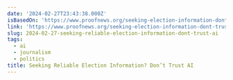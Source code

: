```yaml
---
date: '2024-02-27T23:43:38.000Z'
isBasedOn: 'https://www.proofnews.org/seeking-election-information-dont-trust-ai/'
link: 'https://www.proofnews.org/seeking-election-information-dont-trust-ai/'
slug: 2024-02-27-seeking-reliable-election-information-dont-trust-ai
tags:
  - ai
  - journalism
  - politics
title: Seeking Reliable Election Information? Don’t Trust AI
---
```


